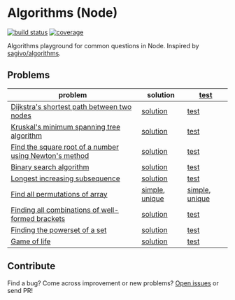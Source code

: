 # Algorithms (Node)

[![build status][build-badge]][build-url]
[![coverage][coverage-badge]][coverage-url]

[build-badge]: https://api.travis-ci.org/arrowrowe/algorithms-node.svg
[build-url]: https://travis-ci.org/arrowrowe/algorithms-node
[coverage-badge]: http://codecov.io/github/arrowrowe/algorithms-node/coverage.svg?branch=master
[coverage-url]: http://codecov.io/github/arrowrowe/algorithms-node?branch=master

Algorithms playground for common questions in Node. Inspired by [sagivo/algorithms](https://github.com/sagivo/algorithms).

## Problems
| problem | solution | [test][build-url] |
|---------|----------|-------------------|
| [Dijkstra's shortest path between two nodes](https://en.wikipedia.org/wiki/Dijkstra%27s_algorithm) | [solution](alg/dijkstra.js) | [test](test/alg/dijkstra-spec.js) |
| [Kruskal's minimum spanning tree algorithm](https://en.wikipedia.org/wiki/Kruskal%27s_algorithm) | [solution](alg/kruskal.js) | [test](test/alg/kruskal-spec.js) |
| [Find the square root of a number using Newton's method](https://en.wikipedia.org/wiki/Newton%27s_method) | [solution](alg/sqrt.js) | [test](test/alg/sqrt-spec.js) |
| [Binary search algorithm](https://en.wikipedia.org/wiki/Binary_search_algorithm) | [solution](alg/binary-search.js) | [test](test/alg/binary-search-spec.js) |
| [Longest increasing subsequence](http://en.wikipedia.org/wiki/Longest_increasing_subsequence) | [solution](alg/longest-increasing-subsequence.js) | [test](test/alg/longest-increasing-subsequence-spec.js) |
| [Find all permutations of array](https://en.wikipedia.org/wiki/Permutation) | [simple](alg/permutation/simple.js), [unique](alg/permutation/unique.js) | [simple](test/alg/permutation/simple-spec.js), [unique](test/alg/permutation/unique-spec.js) |
| [Finding all combinations of well-formed brackets](http://stackoverflow.com/questions/727707/finding-all-combinations-of-well-formed-brackets) | [solution](alg/bracket.js) | [test](test/alg/bracket-spec.js) |
| [Finding the powerset of a set](http://en.wikipedia.org/wiki/Power_set) | [solution](alg/powerset.js) | [test](test/alg/powerset-spec.js) |
| [Game of life](https://en.wikipedia.org/wiki/Conway%27s_Game_of_Life) | [solution](alg/life/evolve.js) | [test](test/alg/life/evolve-spec.js) |

## Contribute

Find a bug? Come across improvement or new problems? [Open issues](https://github.com/arrowrowe/algorithms-node/issues/new) or send PR!
